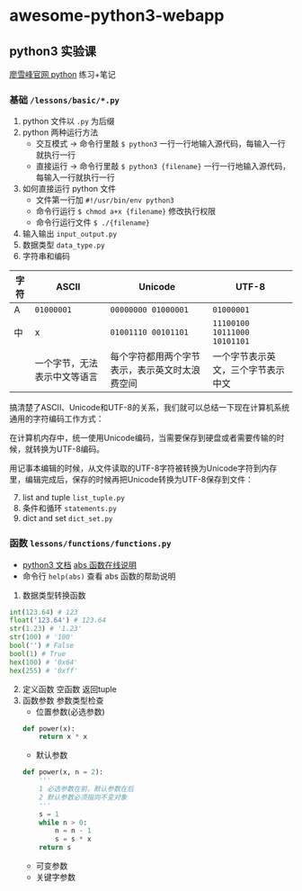 # awesome-python3-webapp

## python3 实验课

[廖雪峰官网 python](http://www.liaoxuefeng.com/wiki/0014316089557264a6b348958f449949df42a6d3a2e542c000) 练习+笔记

### 基础 `/lessons/basic/*.py`

1. python 文件以 `.py` 为后缀
2. python 两种运行方法
    - 交互模式 -> 命令行里敲 `$ python3` 一行一行地输入源代码，每输入一行就执行一行
    - 直接运行 -> 命令行里敲 `$ python3 {filename}` 一行一行地输入源代码，每输入一行就执行一行
3. 如何直接运行 python 文件
    - 文件第一行加 `#!/usr/bin/env python3`
    - 命令行运行 `$ chmod a+x {filename}` 修改执行权限
    - 命令行运行文件 `$ ./{filename}`
4. 输入输出 `input_output.py`
5. 数据类型 `data_type.py`
6. 字符串和编码

|字符|ASCII|Unicode|UTF-8|
|---|---|---|---|
|A|`01000001`|`00000000 01000001`|`01000001`|
|中|x|`01001110 00101101`|`11100100 10111000 10101101`|
||一个字节，无法表示中文等语言|每个字符都用两个字节表示，表示英文时太浪费空间|一个字节表示英文，三个字节表示中文|

搞清楚了ASCII、Unicode和UTF-8的关系，我们就可以总结一下现在计算机系统通用的字符编码工作方式：

在计算机内存中，统一使用Unicode编码，当需要保存到硬盘或者需要传输的时候，就转换为UTF-8编码。

用记事本编辑的时候，从文件读取的UTF-8字符被转换为Unicode字符到内存里，编辑完成后，保存的时候再把Unicode转换为UTF-8保存到文件：

7. list and tuple `list_tuple.py`
8. 条件和循环 `statements.py`
9. dict and set `dict_set.py`

### 函数 `lessons/functions/functions.py`

+ [python3 文档](https://docs.python.org/3/index.html) [abs 函数在线说明](https://docs.python.org/3/library/functions.html#abs)
+ 命令行 `help(abs)` 查看 abs 函数的帮助说明

1. 数据类型转换函数
```py
int(123.64) # 123
float('123.64') # 123.64
str(1.23) # '1.23'
str(100) # '100'
bool('') # False
bool(1) # True
hex(100) # '0x64'
hex(255) # '0xff'
```
2. 定义函数 空函数 返回tuple 
3. 函数参数 参数类型检查
    - 位置参数(必选参数)
    ```python
    def power(x):
        return x * x
    ```
    - 默认参数
    ```python
    def power(x, n = 2):
        '''
        1 必选参数在前，默认参数在后
        2 默认参数必须指向不变对象
        '''
        s = 1
        while n > 0:
            n = n - 1
            s = s * x
        return s
    ```
    - 可变参数
    - 关键字参数